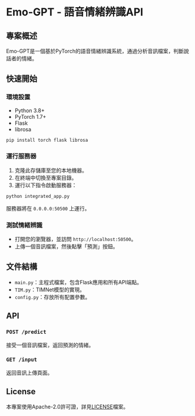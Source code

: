 
# Emo-GPT - 語音情緒辨識API

## 專案概述
Emo-GPT是一個基於PyTorch的語音情緒辨識系統，通過分析音訊檔案，判斷說話者的情緒。

## 快速開始

### 環境設置
- Python 3.8+
- PyTorch 1.7+
- Flask
- librosa

```bash
pip install torch flask librosa
```

### 運行服務器

1. 克隆此存儲庫至您的本地機器。
2. 在終端中切換至專案目錄。
3. 運行以下指令啟動服務器：
```bash
python integrated_app.py
```
服務器將在 `0.0.0.0:50500` 上運行。

### 測試情緒辨識
- 打開您的瀏覽器，並訪問 `http://localhost:50500`。
- 上傳一個音訊檔案，然後點擊「預測」按鈕。

## 文件結構
- `main.py`：主程式檔案，包含Flask應用和所有API端點。
- `TIM.py`：TIMNet模型的實現。
- `config.py`：存放所有配置參數。

## API
### `POST /predict`
接受一個音訊檔案，返回預測的情緒。

### `GET /input`
返回音訊上傳頁面。

## License
本專案使用Apache-2.0許可證，詳見[LICENSE](LICENSE)檔案。

